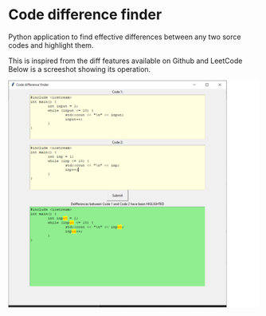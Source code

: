 # Code difference finder

Python application to find effective differences between any two sorce codes and highlight them.

This is inspired from the diff features available on Github and LeetCode
Below is a screeshot showing its operation.

<img src="screenshot.png" widt=75%>

